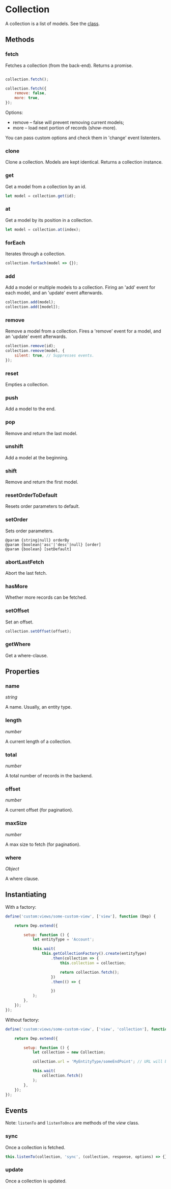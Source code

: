# Collection

A collection is a list of models. See the [class](https://github.com/espocrm/espocrm/blob/stable/client/src/collection.js).

## Methods

### fetch

Fetches a collection (from the back-end). Returns a promise.

```js

collection.fetch();

collection.fetch({
    remove: false,
    more: true,
});
```

Options:

* remove – false will prevent removing current models;
* more – load next portion of records (show-more).

You can pass custom options and check them in 'change' event listenters.

### clone

Clone a collection. Models are kept identical. Returns a collection instance.

### get

Get a model from a collection by an id.

```js
let model = collection.get(id);
```

### at

Get a model by its position in a collection.

```js
let model = collection.at(index);
```

### forEach

Iterates through a collection.

```js
collection.forEach(model => {});
```

### add

Add a model or multiple models to a collection. Firing an 'add' event for each model, and an 'update' event afterwards.

```js
collection.add(model);
collection.add([model]);
```

### remove

Remove a model from a collection. Fires a 'remove' event for a model, and an 'update' event afterwards.

```js
collection.remove(id);
collection.remove(model, {
    silent: true, // Suppresses events.
});
```

### reset

Empties a collection.

### push

Add a model to the end.

### pop

Remove and return the last model.

### unshift

Add a model at the beginning.

### shift

Remove and return the first model.

### resetOrderToDefault

Resets order parameters to default.

### setOrder

Sets order parameters.

```
@param {string|null} orderBy
@param {boolean|'asc'|'desc'|null} [order]
@param {boolean} [setDefault]
```

### abortLastFetch

Abort the last fetch.

### hasMore

Whether more records can be fetched.

### setOffset

Set an offset.

```js
collection.setOffset(offset);
```

### getWhere

Get a where-clause.

## Properties

### name

*string*

A name. Usually, an entity type.

### length

*number*

A current length of a collection.

### total

*number*

A total number of records in the backend.

### offset

*number*

A current offset (for pagination).

### maxSize

*number*

A max size to fetch (for pagination).

### where

*Object*

A where clause.

## Instantiating

With a factory:

```js
define('custom:views/some-custom-view', ['view'], function (Dep) {

    return Dep.extend({

        setup: function () {
            let entityType = 'Account';

            this.wait(
                this.getCollectionFactory().create(entityType)
                    .then(collection => {
                        this.collection = collection;

                        return collection.fetch();
                    })
                    .then(() => {

                    })
            );
        },
    });
});
```

Without factory:

```js
define('custom:views/some-custom-view', ['view', 'collection'], function (Dep, Collection) {

    return Dep.extend({

        setup: function () {
            let collection = new Collection;

            collection.url = 'MyEntityType/someEndPoint'; // URL will be used when fetching

            this.wait(
                collection.fetch()
            );
        },
    });
});
```

## Events

Note: `listenTo` and `listenToOnce` are methods of the *view* class.

### sync

Once a collection is fetched.

```js
this.listenTo(collection, 'sync', (collection, response, options) => {});
```

### update

Once a collection is updated.
